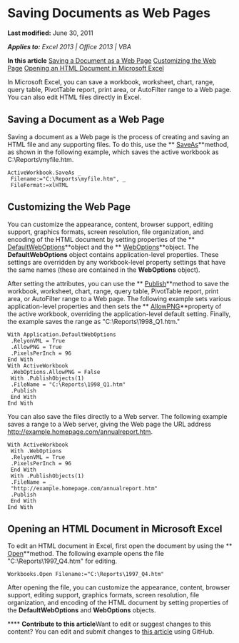 
# Saving Documents as Web Pages

 **Last modified:** June 30, 2011

 _**Applies to:** Excel 2013 | Office 2013 | VBA_

 **In this article**
 [Saving a Document as a Web Page](#sectionSection0)
 [Customizing the Web Page](#sectionSection1)
 [Opening an HTML Document in Microsoft Excel](#sectionSection2)


In Microsoft Excel, you can save a workbook, worksheet, chart, range, query table, PivotTable report, print area, or AutoFilter range to a Web page. You can also edit HTML files directly in Excel.

## Saving a Document as a Web Page
<a name="sectionSection0"> </a>

Saving a document as a Web page is the process of creating and saving an HTML file and any supporting files. To do this, use the  ** [SaveAs](fbc3ce55-27a3-aa07-3fdb-77b0d611e394.md)**method, as shown in the following example, which saves the active workbook as C:\Reports\myfile.htm.


```
ActiveWorkbook.SaveAs _ 
 Filename:="C:\Reports\myfile.htm", _ 
 FileFormat:=xlHTML
```


## Customizing the Web Page
<a name="sectionSection1"> </a>

You can customize the appearance, content, browser support, editing support, graphics formats, screen resolution, file organization, and encoding of the HTML document by setting properties of the  ** [DefaultWebOptions](5bd1d870-e8d9-cac1-d7a7-3aeaf7c4c3cd.md)**object and the  ** [WebOptions](d573637f-1891-4602-c961-091795e47356.md)**object. The  **DefaultWebOptions** object contains application-level properties. These settings are overridden by any workbook-level property settings that have the same names (these are contained in the **WebOptions** object).

After setting the attributes, you can use the  ** [Publish](3bb70102-c440-8e49-1734-d72945324d5c.md)**method to save the workbook, worksheet, chart, range, query table, PivotTable report, print area, or AutoFilter range to a Web page. The following example sets various application-level properties and then sets the  ** [AllowPNG](4fad6401-af54-ad7f-a46f-8110e8c00ad4.md)**property of the active workbook, overriding the application-level default setting. Finally, the example saves the range as "C:\Reports\1998_Q1.htm."




```
With Application.DefaultWebOptions 
 .RelyonVML = True 
 .AllowPNG = True 
 .PixelsPerInch = 96 
End With 
With ActiveWorkbook 
 .WebOptions.AllowPNG = False 
 With .PublishObjects(1) 
 .FileName = "C:\Reports\1998_Q1.htm" 
 .Publish 
 End With 
End With
```

You can also save the files directly to a Web server. The following example saves a range to a Web server, giving the Web page the URL address http://example.homepage.com/annualreport.htm.




```
With ActiveWorkbook 
 With .WebOptions 
 .RelyonVML = True 
 .PixelsPerInch = 96 
 End With 
 With .PublishObjects(1) 
 .FileName = _ 
 "http://example.homepage.com/annualreport.htm" 
 .Publish 
 End With 
End With
```


## Opening an HTML Document in Microsoft Excel
<a name="sectionSection2"> </a>

To edit an HTML document in Excel, first open the document by using the  ** [Open](1d1c3fca-ae1a-0a91-65a2-6f3f0fb308a0.md)**method. The following example opens the file "C:\Reports\1997_Q4.htm" for editing.


```
Workbooks.Open Filename:="C:\Reports\1997_Q4.htm"
```

After opening the file, you can customize the appearance, content, browser support, editing support, graphics formats, screen resolution, file organization, and encoding of the HTML document by setting properties of the  **DefaultWebOptions** and **WebOptions** objects.


****   **Contribute to this article**Want to edit or suggest changes to this content? You can edit and submit changes to  [this article](https://github.com/jhershey00/VBA_Excel_Test/OpenXMLCon/articles/ea07da4e-39f6-d04e-00cc-d52eb87f652f.md) using GitHub.

